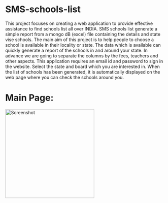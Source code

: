 # SMS-schools-list

This project focuses on creating a web application to provide effective assistance to find schools list all over INDIA. SMS schools list generate a simple report from a mongo dB (excel) file containing the details and state vise schools.
The main aim of this project is to help people to choose a school is available in their locality or state. The data which is available can quickly generate a report of the schools in and around your state. In advance we are going to separate the columns by the fees, teachers and other aspects. This application requires an email id and password to sign in the website. Select the state and board which you are interested in. When the list of schools has been generated, it is automatically displayed on the web page where you can check the schools around you.
# Main Page:
<img src="icse.jpeg" width="280px" alt="Screenshot" />
